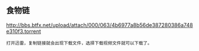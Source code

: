 ## 食物链

http://bbs.btfx.net/upload/attach/000/063/4b6977a8b56de387280386a748e310f3.torrent

```
打开迅雷，复制链接就会出现下载文件，选择下载视频文件就可以下载了。
```

